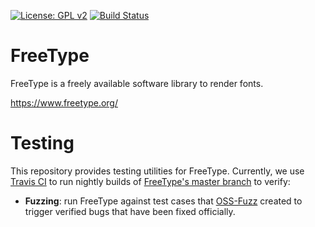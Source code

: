 [![License: GPL v2](https://img.shields.io/badge/License-GPL%20v2-blue.svg)](https://www.gnu.org/licenses/old-licenses/gpl-2.0.en.html)
[![Build Status](https://travis-ci.org/cherusker/freetype2-testing.svg?branch=master)](https://travis-ci.org/cherusker/freetype2-testing)

# FreeType

FreeType is a freely available software library to render fonts.

https://www.freetype.org/

# Testing

This repository provides testing utilities for FreeType.
Currently, we use [Travis CI](https://travis-ci.org/) to run nightly builds of [FreeType's master branch](http://git.savannah.gnu.org/cgit/freetype/freetype2.git/log/) to verify:

- **Fuzzing**: run FreeType against test cases that [OSS-Fuzz](https://bugs.chromium.org/p/oss-fuzz/issues/list?can=1&q=proj=freetype2) created to trigger verified bugs that have been fixed officially.
